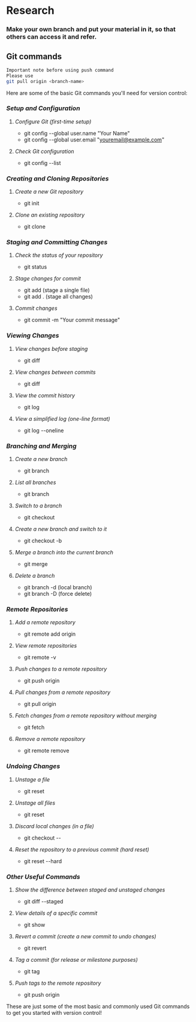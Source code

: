 # Research


### Make your own branch and put your material in it, so that others can access it and refer.

## Git commands
```bash 
Important note before using push command 
Please use 
git pull origin <branch-name>
```

Here are some of the basic Git commands you'll need for version control:

### *Setup and Configuration*
1. *Configure Git (first-time setup)*
   - git config --global user.name "Your Name"
   - git config --global user.email "youremail@example.com"
   
2. *Check Git configuration*
   - git config --list

### *Creating and Cloning Repositories*
1. *Create a new Git repository*
   - git init

2. *Clone an existing repository*
   - git clone <repository-url>

### *Staging and Committing Changes*
1. *Check the status of your repository*
   - git status

2. *Stage changes for commit*
   - git add <file> (stage a single file)
   - git add . (stage all changes)

3. *Commit changes*
   - git commit -m "Your commit message"

### *Viewing Changes*
1. *View changes before staging*
   - git diff

2. *View changes between commits*
   - git diff <commit1> <commit2>

3. *View the commit history*
   - git log

4. *View a simplified log (one-line format)*
   - git log --oneline

### *Branching and Merging*
1. *Create a new branch*
   - git branch <branch-name>

2. *List all branches*
   - git branch

3. *Switch to a branch*
   - git checkout <branch-name>

4. *Create a new branch and switch to it*
   - git checkout -b <branch-name>

5. *Merge a branch into the current branch*
   - git merge <branch-name>

6. *Delete a branch*
   - git branch -d <branch-name> (local branch)
   - git branch -D <branch-name> (force delete)

### *Remote Repositories*
1. *Add a remote repository*
   - git remote add origin <repository-url>

2. *View remote repositories*
   - git remote -v

3. *Push changes to a remote repository*
   - git push origin <branch-name>

4. *Pull changes from a remote repository*
   - git pull origin <branch-name>

5. *Fetch changes from a remote repository without merging*
   - git fetch

6. *Remove a remote repository*
   - git remote remove <remote-name>

### *Undoing Changes*
1. *Unstage a file*
   - git reset <file>

2. *Unstage all files*
   - git reset

3. *Discard local changes (in a file)*
   - git checkout -- <file>

4. *Reset the repository to a previous commit (hard reset)*
   - git reset --hard <commit-id>

### *Other Useful Commands*
1. *Show the difference between staged and unstaged changes*
   - git diff --staged

2. *View details of a specific commit*
   - git show <commit-id>

3. *Revert a commit (create a new commit to undo changes)*
   - git revert <commit-id>

4. *Tag a commit (for release or milestone purposes)*
   - git tag <tag-name>

5. *Push tags to the remote repository*
   - git push origin <tag-name>

These are just some of the most basic and commonly used Git commands to get you started with version control!
